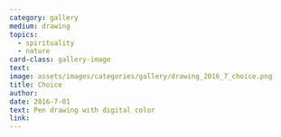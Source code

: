 ```yaml
---
category: gallery
medium: drawing
topics:
  - spirituality
  - nature
card-class: gallery-image
text:
image: assets/images/categories/gallery/drawing_2016_7_choice.png
title: Choice
author:
date: 2016-7-01
text: Pen drawing with digital color
link:
---
```

